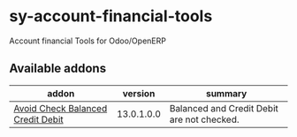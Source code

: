 # sy-account-financial-tools
Account financial Tools for Odoo/OpenERP

[//]: # (addons)

Available addons
----------------
addon | version | summary
--- | --- | ---
[Avoid Check Balanced Credit Debit](avoid_check_balanced_credit_Debit/) | 13.0.1.0.0 | Balanced and Credit Debit are not checked.

[//]: # (end addons)

